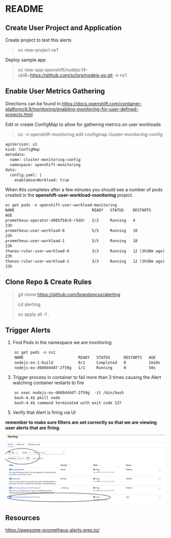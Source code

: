# README

## Create User Project and Application

Create project to test this alerts
> oc new-project ns1

Deploy sample app
> oc new-app openshift/nodejs:14-ubi8~https://github.com/sclorg/nodejs-ex.git -n ns1

## Enable User Metrics Gathering
Directions can be found in https://docs.openshift.com/container-platform/4.9/monitoring/enabling-monitoring-for-user-defined-projects.html

Edit or create ConfigMap to allow for gathering metrics on user workloads
> oc -n openshift-monitoring edit configmap cluster-monitoring-config

    apiVersion: v1
    kind: ConfigMap
    metadata:
      name: cluster-monitoring-config
      namespace: openshift-monitoring
    data:
      config.yaml: |
        enableUserWorkload: true

When this completes after a few minutes you should see a number of pods created in the **openshift-user-workload-monitoring** project.

    oc get pods -n openshift-user-workload-monitoring
    NAME                                  READY   STATUS    RESTARTS         AGE
    prometheus-operator-d985f58c8-r5ddr   2/2     Running   4                23h
    prometheus-user-workload-0            5/5     Running   10               23h
    prometheus-user-workload-1            5/5     Running   10               23h
    thanos-ruler-user-workload-0          3/3     Running   12 (3h38m ago)   23h
    thanos-ruler-user-workload-1          3/3     Running   12 (3h38m ago)   23h
 
## Clone Repo & Create Rules
> git clone https://github.com/brandoncox/alerting
>
> cd alerting
> 
> oc apply all -f .


## Trigger Alerts

1) Find Pods in the namespace we are monitoring


```
    oc get pods -n ns1
    NAME                        READY   STATUS      RESTARTS   AGE
    nodejs-ex-1-build           0/1     Completed   0          2m10s
    nodejs-ex-d689d44d7-2f59g   1/1     Running     0          50s
```

3) Trigger process in container to fail more than 3 times causing the Alert watching container restarts to fire
```
    oc exec nodejs-ex-d689d44d7-2f59g  -it /bin/bash
    bash-4.4$ pkill node
    bash-4.4$ command terminated with exit code 137
```

5) Verify that Alert is firing via UI

**remember to make sure filters are set correctly so that we are viewing user alerts that are firing**. 

![Firing Alerts](alertdashboard.png)

## Resources

https://awesome-prometheus-alerts.grep.to/
